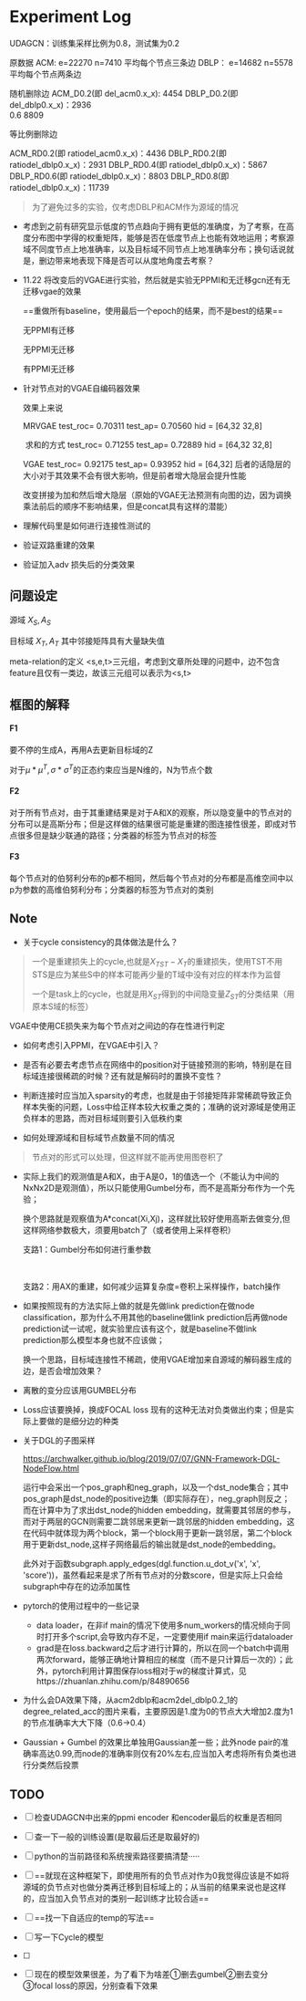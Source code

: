# Experiment Log

UDAGCN：训练集采样比例为0.8，测试集为0.2

原数据
ACM:     e=22270 n=7410  平均每个节点三条边
DBLP： e=14682 n=5578    平均每个节点两条边

随机删除边
ACM_D0.2(即 del_acm0.x_x): 4454
DBLP_D0.2(即 del_dblp0.x_x)：2936  
      0.6                    8809

等比例删除边

ACM_RD0.2(即 ratiodel_acm0.x_x)：4436
DBLP_RD0.2(即 ratiodel_dblp0.x_x)：2931
DBLP_RD0.4(即 ratiodel_dblp0.x_x)：5867
DBLP_RD0.6(即 ratiodel_dblp0.x_x)：8803 
DBLP_RD0.8(即 ratiodel_dblp0.x_x)：11739

> 为了避免过多的实验，仅考虑DBLP和ACM作为源域的情况



* 考虑到之前有研究显示低度的节点趋向于拥有更低的准确度，为了考察，在高度分布图中学得的权重矩阵，能够是否在低度节点上也能有效地运用；考察源域不同度节点上地准确率，以及目标域不同节点上地准确率分布；换句话说就是，删边带来地表现下降是否可以从度地角度去考察？



* 11.22 将改变后的VGAE进行实验，然后就是实验无PPMI和无迁移gcn还有无迁移vgae的效果

  ==重做所有baseline，使用最后一个epoch的结果，而不是best的结果==

  无PPMI有迁移 
  
  
  
  无PPMI无迁移 
  
  
  
  有PPMI无迁移

* 针对节点对的VGAE自编码器效果

  效果上来说

  MRVGAE test_roc= 0.70311 test_ap= 0.70560  hid = [64,32 32,8]

  ​				求和的方式 test_roc= 0.71255 test_ap= 0.72889 hid = [64,32 32,8]

  VGAE   test_roc= 0.92175 test_ap= 0.93952  hid = [64,32]  后者的话隐层的大小对于其效果不会有很大影响，但是前者增大隐层会提升性能

  改变拼接为加和然后增大隐层（原始的VGAE无法预测有向图的边，因为调换乘法前后的顺序不影响结果，但是concat具有这样的潜能）

* 理解代码里是如何进行连接性测试的



* 验证双路重建的效果



* 验证加入adv 损失后的分类效果





## 问题设定

源域  $X_S,A_S$

目标域 $X_T,A_T$ 其中邻接矩阵具有大量缺失值

meta-relation的定义   <s,e,t>三元组，考虑到文章所处理的问题中，边不包含feature且仅有一类边，故该三元组可以表示为<s,t>

## 框图的解释

#### F1

要不停的生成A，再用A去更新目标域的Z

对于$\mu*\mu^{T},\sigma*\sigma^{T}$的正态约束应当是N维的，N为节点个数

#### F2

对于所有节点对，由于其重建结果是对于A和X的观察，所以隐变量中的节点对的分布可以是高斯分布；但是这样做的结果很可能是重建的图连接性很差，即成对节点很多但是缺少联通的路径；分类器的标签为节点对的标签

#### F3

每个节点对的伯努利分布的p都不相同，然后每个节点对的分布都是高维空间中以p为参数的高维伯努利分布；分类器的标签为节点对的类别

## Note

* 关于cycle consistency的具体做法是什么？

> 一个是重建损失上的cycle,也就是$X_{TST}-X_T$的重建损失，使用TST不用STS是应为某些S中的样本可能再少量的T域中没有对应的样本作为监督
>
> 一个是task上的cycle，也就是用$X_{ST}$得到的中间隐变量$Z_{ST}$的分类结果（用原本S域的标签）

VGAE中使用CE损失来为每个节点对之间边的存在性进行判定

* 如何考虑引入PPMI，在VGAE中引入？

* 是否有必要去考虑节点在网络中的position对于链接预测的影响，特别是在目标域连接很稀疏的时候？还有就是解码时的置换不变性？

* 判断连接时应当加入sparsity的考虑，也就是由于邻接矩阵非常稀疏导致正负样本失衡的问题，Loss中给正样本较大权重之类的；准确的说对源域是使用正负样本的思路，而对目标域则要引入低秩约束

* 如何处理源域和目标域节点数量不同的情况

>  节点对的形式可以处理，但这样就不能再使用图卷积了

* 实际上我们的观测值是A和X，由于A是0，1的值选一个（不能认为中间的NxNx2D是观测值），所以只能使用Gumbel分布，而不是高斯分布作为一个先验；

  换个思路就是观察值为A*concat(Xi,Xj)，这样就比较好使用高斯去做变分,但这样网络参数极大，须要用batch了（或者使用上采样卷积）

  支路1：Gumbel分布如何进行重参数

  ​	

  支路2：用AX的重建，如何减少运算复杂度=卷积上采样操作，batch操作

* 如果按照现有的方法实际上做的就是先做link prediction在做node classification，那为什么不用其他的baseline做link prediction后再做node prediction试一试呢，就实验里应该有这个，就是baseline不做link prediction那么模型本身也就不应该做；

  换一个思路，目标域连接性不稀疏，使用VGAE增加来自源域的解码器生成的边，是否会增加效果？

* 离散的变分应该用GUMBEL分布



* Loss应该要换掉，换成FOCAL loss 现有的这种无法对负类做出约束；但是实际上要做的是细分边的种类



* 关于DGL的子图采样

  https://archwalker.github.io/blog/2019/07/07/GNN-Framework-DGL-NodeFlow.html

  运行中会采出一个pos_graph和neg_graph，以及一个dst_node集合；其中pos_graph是dst_node的positive边集（即实际存在），neg_graph则反之；而在计算中为了求出dst_node的hidden embedding，就需要其邻居的参与，而对于两层的GCN则需要二跳邻居来更新一跳邻居的hidden embedding，这在代码中就体现为两个block，第一个block用于更新一跳邻居，第二个block用于更新dst_node,这样子网络最后的输出就是dst_node的embedding。

  此外对于函数subgraph.apply_edges(dgl.function.u_dot_v('x', 'x', 'score'))，虽然看起来是求了所有节点对的分数score，但是实际上只会给subgraph中存在的边添加属性
  
* pytorch的使用过程中的一些记录

  * data loader，在非if main的情况下使用多num_workers的情况倾向于同时打开多个script,会导致内存不足，一定要使用if main来运行dataloader
  * grad是在loss.backward之后才进行计算的，所以在同一个batch中调用两次forward，能够正确地计算相应的梯度（而不是只计算后一次的）；此外，pytorch利用计算图保存loss相对于w的梯度计算式，见https://zhuanlan.zhihu.com/p/84890656

* 为什么会DA效果下降，从acm2dblp和acm2del_dblp0.2_1的degree_related_acc的图片来看，主要原因是1.度为0的节点大大增加2.度为1的节点准确率大大下降（0.6->0.4）

* Gaussian + Gumbel 的效果比单独用Gaussian差一些；此外node pair的准确率高达0.99,而node的准确率则仅有20%左右,应当加入考虑将所有负类也进行分类然后投票

  

  


## TODO

- [ ] 检查UDAGCN中出来的ppmi encoder 和encoder最后的权重是否相同

- [ ] 查一下一般的训练设置(是取最后还是取最好的)

- [ ] python的当前路径和系统搜索路径要搞清楚·····

- [ ] ==就现在这种框架下，即使用所有的负节点对作为0我觉得应该是不如将源域的负节点对也做分类再迁移到目标域上的；从当前的结果来说也是这样的，应当加入负节点对的类别一起训练才比较合适==

- [ ] ==找一下自适应的temp的写法==

- [ ] 写一下Cycle的模型

- [ ] 

- [ ] 现在的模型效果很差，为了看下为啥差①删去gumbel②删去变分③focal loss的原因，分别查看下效果

  
